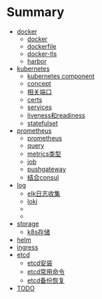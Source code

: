 # Summary
* [docker]()
  * [docker](chapters/docker/docker.md)
  * [dockerfile](chapters/docker/dockerfile.md)
  * [docker-tls](chapters/docker/dockertls.md)
  * [harbor](chapters/docker/harbor.md)
* [ kubernetes]()
  * [kubernetes component](chapters/kubernetes/component.md)
  * [concept](chapters/kubernetes/concept.md)
  * [相关端口](chapters/kubernetes/port.md)
  * [certs](chapters/kubernetes/certs.md)
  * [services](chapters/kubernetes/services.md)
  * [liveness和readiness](chapters/kubernetes/probe.md)
  * [statefulset](chapters/kubernetes/statefuleset.md)
* [prometheus]()
  * [prometheus](chapters/prometheus/prometheus.md)
  * [query](chapters/prometheus/query.md)
  * [metrics类型](chapters/prometheus/metrics.md)
  * [job](chapters/prometheus/job.md)
  * [pushgateway](chapters/prometheus/pushgateway.md)
  * [结合consul](chapters/prometheus/consul.md)
* [log]()
  * [elk日志收集](chapters/log/elk.md)
  * [loki](chapters/log/loki.md)
  * []()
  * []()
* [storage]()
  * [k8s存储](chapters/stoage/k8s-storage.md)
* [helm]()
* [ingress]()
* [etcd]()
  * [etcd安装](chapters/etcd/etcd-install.md)
  * [etcd常用命令](chapters/etcd/etcd-cmd.md)
  * [etcd备份恢复](chapters/etcd/etcd-backup-recover.md)
* [TODO](chapters/4.md)


